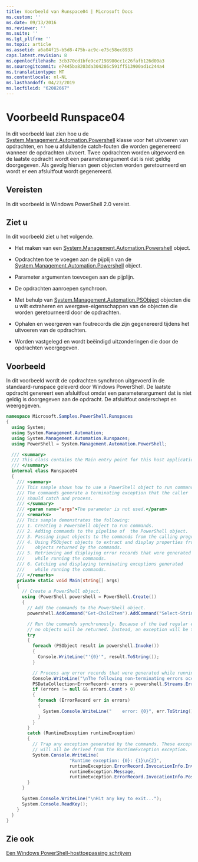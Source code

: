 ```yaml
---
title: Voorbeeld van Runspace04 | Microsoft Docs
ms.custom: ''
ms.date: 09/13/2016
ms.reviewer: ''
ms.suite: ''
ms.tgt_pltfrm: ''
ms.topic: article
ms.assetid: a6a04f15-b5d8-475b-ac9c-e75c58ec8933
caps.latest.revision: 8
ms.openlocfilehash: 3cb370cd1bfe9ce7198980cc1c26fafb126d00a3
ms.sourcegitcommit: e7445ba8203da304286c591ff513900ad1c244a4
ms.translationtype: MT
ms.contentlocale: nl-NL
ms.lasthandoff: 04/23/2019
ms.locfileid: "62082667"
---
```

# <a name="runspace04-sample"></a>Voorbeeld Runspace04

In dit voorbeeld laat zien hoe u de [System.Management.Automation.Powershell](/dotnet/api/system.management.automation.powershell) klasse voor het uitvoeren van opdrachten, en hoe u afsluitende catch-fouten die worden gegenereerd wanneer de opdrachten uitvoert. Twee opdrachten worden uitgevoerd en de laatste opdracht wordt een parameterargument dat is niet geldig doorgegeven. Als gevolg hiervan geen objecten worden geretourneerd en wordt er een afsluitfout wordt gegenereerd.

## <a name="requirements"></a>Vereisten

In dit voorbeeld is Windows PowerShell 2.0 vereist.

## <a name="demonstrates"></a>Ziet u

In dit voorbeeld ziet u het volgende.

- Het maken van een [System.Management.Automation.Powershell](/dotnet/api/system.management.automation.powershell) object.

- Opdrachten toe te voegen aan de pijplijn van de [System.Management.Automation.Powershell](/dotnet/api/system.management.automation.powershell) object.

- Parameter argumenten toevoegen aan de pijplijn.

- De opdrachten aanroepen synchroon.

- Met behulp van [System.Management.Automation.PSObject](/dotnet/api/System.Management.Automation.PSObject) objecten die u wilt extraheren en weergave-eigenschappen van de objecten die worden geretourneerd door de opdrachten.

- Ophalen en weergeven van foutrecords die zijn gegenereerd tijdens het uitvoeren van de opdrachten.

- Worden vastgelegd en wordt beëindigd uitzonderingen die door de opdrachten weergegeven.

## <a name="example"></a>Voorbeeld

In dit voorbeeld wordt de opdrachten synchroon uitgevoerd in de standaard-runspace geleverd door Windows PowerShell. De laatste opdracht genereert een afsluitfout omdat een parameterargument dat is niet geldig is doorgegeven aan de opdracht. De afsluitfout onderschept en weergegeven.

```csharp
namespace Microsoft.Samples.PowerShell.Runspaces
{
  using System;
  using System.Management.Automation;
  using System.Management.Automation.Runspaces;
  using PowerShell = System.Management.Automation.PowerShell;

  /// <summary>
  /// This class contains the Main entry point for this host application.
  /// </summary>
  internal class Runspace04
  {
    /// <summary>
    /// This sample shows how to use a PowerShell object to run commands.
    /// The commands generate a terminating exception that the caller
    /// should catch and process.
    /// </summary>
    /// <param name="args">The parameter is not used.</param>
    /// <remarks>
    /// This sample demonstrates the following:
    /// 1. Creating a PowerShell object to run commands.
    /// 2. Adding commands to the pipeline of  the PowerShell object.
    /// 3. Passing input objects to the commands from the calling program.
    /// 4. Using PSObject objects to extract and display properties from the
    ///    objects returned by the commands.
    /// 5. Retrieving and displaying error records that were generated
    ///    while running the commands.
    /// 6. Catching and displaying terminating exceptions generated
    ///    while running the commands.
    /// </remarks>
    private static void Main(string[] args)
    {
      // Create a PowerShell object.
      using (PowerShell powershell = PowerShell.Create())
      {
        // Add the commands to the PowerShell object.
        powershell.AddCommand("Get-ChildItem").AddCommand("Select-String").AddArgument("*");

        // Run the commands synchronously. Because of the bad regular expression,
        // no objects will be returned. Instead, an exception will be thrown.
        try
        {
          foreach (PSObject result in powershell.Invoke())
          {
            Console.WriteLine("'{0}'", result.ToString());
          }

          // Process any error records that were generated while running the commands.
          Console.WriteLine("\nThe following non-terminating errors occurred:\n");
          PSDataCollection<ErrorRecord> errors = powershell.Streams.Error;
          if (errors != null && errors.Count > 0)
          {
            foreach (ErrorRecord err in errors)
            {
              System.Console.WriteLine("    error: {0}", err.ToString());
            }
          }
        }
        catch (RuntimeException runtimeException)
        {
          // Trap any exception generated by the commands. These exceptions
          // will all be derived from the RuntimeException exception.
          System.Console.WriteLine(
                        "Runtime exception: {0}: {1}\n{2}",
                        runtimeException.ErrorRecord.InvocationInfo.InvocationName,
                        runtimeException.Message,
                        runtimeException.ErrorRecord.InvocationInfo.PositionMessage);
        }
      }

      System.Console.WriteLine("\nHit any key to exit...");
      System.Console.ReadKey();
    }
  }
}
```

## <a name="see-also"></a>Zie ook

[Een Windows PowerShell-hosttoepassing schrijven](./writing-a-windows-powershell-host-application.md)